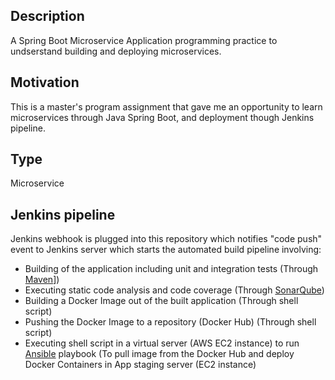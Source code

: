 ## Description
A Spring Boot Microservice Application programming practice to undserstand building and deploying microservices.

## Motivation
This is a master's program assignment that gave me an opportunity to learn microservices through Java Spring Boot, and deployment though Jenkins pipeline.

## Type
Microservice

## Jenkins pipeline
Jenkins webhook is plugged into this repository which notifies "code push" event to Jenkins server which starts the automated build pipeline involving:
- Building of the application including unit and integration tests (Through [Maven](https://maven.apache.org)])
- Executing static code analysis and code coverage (Through [SonarQube](https://www.sonarsource.com/products/sonarqube/))
- Building a Docker Image out of the built application (Through shell script)
- Pushing the Docker Image to a repository (Docker Hub) (Through shell script)
- Executing shell script in a virtual server (AWS EC2 instance) to run [Ansible](https://www.ansible.com) playbook (To pull image from the Docker Hub and deploy Docker Containers in App staging server (EC2 instance)
